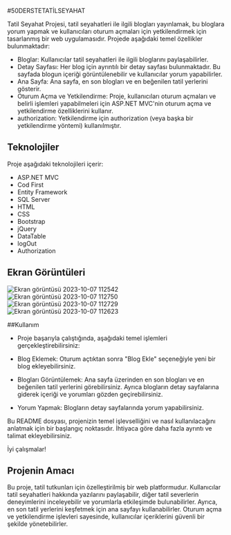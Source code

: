 #50DERSTETATİLSEYAHAT

Tatil Seyahat Projesi, tatil seyahatleri ile ilgili blogları yayınlamak, bu bloglara yorum yapmak ve kullanıcıları oturum açmaları için yetkilendirmek için tasarlanmış bir web uygulamasıdır. Projede aşağıdaki temel özellikler bulunmaktadır:

- Bloglar: Kullanıcılar tatil seyahatleri ile ilgili bloglarını paylaşabilirler.
- Detay Sayfası: Her blog için ayrıntılı bir detay sayfası bulunmaktadır. Bu sayfada blogun içeriği görüntülenebilir ve kullanıcılar yorum yapabilirler.
- Ana Sayfa: Ana sayfa, en son blogları ve en beğenilen tatil yerlerini gösterir.
- Oturum Açma ve Yetkilendirme: Proje, kullanıcıları oturum açmaları ve belirli işlemleri yapabilmeleri için ASP.NET MVC'nin oturum açma ve yetkilendirme özelliklerini kullanır.
- authorization: Yetkilendirme için authorization (veya başka bir yetkilendirme yöntemi) kullanılmıştır.

## Teknolojiler

Proje aşağıdaki teknolojileri içerir:

- ASP.NET MVC
- Cod First
- Entity Framework
- SQL Server
- HTML
- CSS
- Bootstrap
- jQuery
- DataTable
- logOut
- Authorization


## Ekran Görüntüleri
![Ekran görüntüsü 2023-10-07 112542](https://github.com/Ademyldrrm/TatilSeyahetProje/assets/92265631/0798193f-039e-4c14-a806-52648a0b1c4d)
![Ekran görüntüsü 2023-10-07 112750](https://github.com/Ademyldrrm/TatilSeyahetProje/assets/92265631/acf64c35-a1fc-4eac-8c13-d6b270d5a210)
![Ekran görüntüsü 2023-10-07 112729](https://github.com/Ademyldrrm/TatilSeyahetProje/assets/92265631/8c6e8271-f984-49c5-86d3-d59e71029f05)
![Ekran görüntüsü 2023-10-07 112623](https://github.com/Ademyldrrm/TatilSeyahetProje/assets/92265631/211a1aa9-1206-4da8-9845-25035675d2b0)

##Kullanım
- Proje başarıyla çalıştığında, aşağıdaki temel işlemleri gerçekleştirebilirsiniz:

- Blog Eklemek: Oturum açtıktan sonra "Blog Ekle" seçeneğiyle yeni bir blog ekleyebilirsiniz.

- Blogları Görüntülemek: Ana sayfa üzerinden en son blogları ve en beğenilen tatil yerlerini görebilirsiniz. Ayrıca blogların detay sayfalarına giderek içeriği ve yorumları gözden geçirebilirsiniz.

- Yorum Yapmak: Blogların detay sayfalarında yorum yapabilirsiniz.

Bu README dosyası, projenizin temel işlevselliğini ve nasıl kullanılacağını anlatmak için bir başlangıç ​​noktasıdır. İhtiyaca göre daha fazla ayrıntı ve talimat ekleyebilirsiniz.

İyi çalışmalar!

## Projenin Amacı
Bu proje, tatil tutkunları için özelleştirilmiş bir web platformudur. Kullanıcılar tatil seyahatleri hakkında yazılarını paylaşabilir, diğer tatil severlerin deneyimlerini inceleyebilir ve yorumlarla etkileşimde bulunabilirler. Ayrıca, en son tatil yerlerini keşfetmek için ana sayfayı kullanabilirler. Oturum açma ve yetkilendirme işlevleri sayesinde, kullanıcılar içeriklerini güvenli bir şekilde yönetebilirler.

